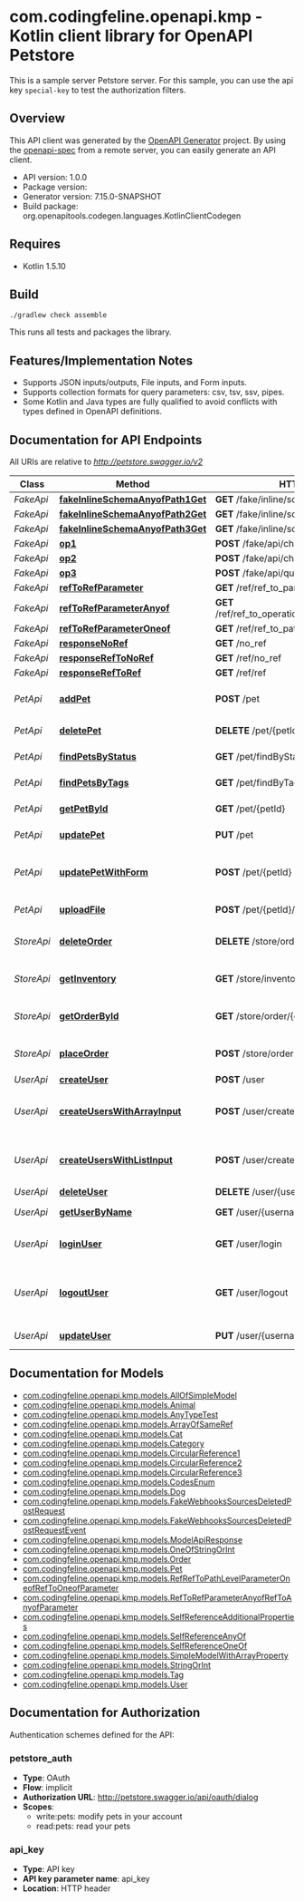 # com.codingfeline.openapi.kmp - Kotlin client library for OpenAPI Petstore

This is a sample server Petstore server. For this sample, you can use the api key `special-key` to test the authorization filters.

## Overview
This API client was generated by the [OpenAPI Generator](https://openapi-generator.tech) project.  By using the [openapi-spec](https://github.com/OAI/OpenAPI-Specification) from a remote server, you can easily generate an API client.

- API version: 1.0.0
- Package version: 
- Generator version: 7.15.0-SNAPSHOT
- Build package: org.openapitools.codegen.languages.KotlinClientCodegen

## Requires

* Kotlin 1.5.10

## Build

```
./gradlew check assemble
```

This runs all tests and packages the library.

## Features/Implementation Notes

* Supports JSON inputs/outputs, File inputs, and Form inputs.
* Supports collection formats for query parameters: csv, tsv, ssv, pipes.
* Some Kotlin and Java types are fully qualified to avoid conflicts with types defined in OpenAPI definitions.


<a id="documentation-for-api-endpoints"></a>
## Documentation for API Endpoints

All URIs are relative to *http://petstore.swagger.io/v2*

| Class | Method | HTTP request | Description |
| ------------ | ------------- | ------------- | ------------- |
| *FakeApi* | [**fakeInlineSchemaAnyofPath1Get**](docs/FakeApi.md#fakeinlineschemaanyofpath1get) | **GET** /fake/inline/schema/anyof/path1 |  |
| *FakeApi* | [**fakeInlineSchemaAnyofPath2Get**](docs/FakeApi.md#fakeinlineschemaanyofpath2get) | **GET** /fake/inline/schema/anyof/path2 |  |
| *FakeApi* | [**fakeInlineSchemaAnyofPath3Get**](docs/FakeApi.md#fakeinlineschemaanyofpath3get) | **GET** /fake/inline/schema/anyof/path3 |  |
| *FakeApi* | [**op1**](docs/FakeApi.md#op1) | **POST** /fake/api/changeowner | op1 |
| *FakeApi* | [**op2**](docs/FakeApi.md#op2) | **POST** /fake/api/changename | op2 |
| *FakeApi* | [**op3**](docs/FakeApi.md#op3) | **POST** /fake/api/query/enum | op3 |
| *FakeApi* | [**refToRefParameter**](docs/FakeApi.md#reftorefparameter) | **GET** /ref/ref_to_parameter |  |
| *FakeApi* | [**refToRefParameterAnyof**](docs/FakeApi.md#reftorefparameteranyof) | **GET** /ref/ref_to_operation_level_parameter_oneof |  |
| *FakeApi* | [**refToRefParameterOneof**](docs/FakeApi.md#reftorefparameteroneof) | **GET** /ref/ref_to_path_level_parameter_oneof |  |
| *FakeApi* | [**responseNoRef**](docs/FakeApi.md#responsenoref) | **GET** /no_ref |  |
| *FakeApi* | [**responseRefToNoRef**](docs/FakeApi.md#responsereftonoref) | **GET** /ref/no_ref |  |
| *FakeApi* | [**responseRefToRef**](docs/FakeApi.md#responsereftoref) | **GET** /ref/ref |  |
| *PetApi* | [**addPet**](docs/PetApi.md#addpet) | **POST** /pet | Add a new pet to the store |
| *PetApi* | [**deletePet**](docs/PetApi.md#deletepet) | **DELETE** /pet/{petId} | Deletes a pet |
| *PetApi* | [**findPetsByStatus**](docs/PetApi.md#findpetsbystatus) | **GET** /pet/findByStatus | Finds Pets by status |
| *PetApi* | [**findPetsByTags**](docs/PetApi.md#findpetsbytags) | **GET** /pet/findByTags | Finds Pets by tags |
| *PetApi* | [**getPetById**](docs/PetApi.md#getpetbyid) | **GET** /pet/{petId} | Find pet by ID |
| *PetApi* | [**updatePet**](docs/PetApi.md#updatepet) | **PUT** /pet | Update an existing pet |
| *PetApi* | [**updatePetWithForm**](docs/PetApi.md#updatepetwithform) | **POST** /pet/{petId} | Updates a pet in the store with form data |
| *PetApi* | [**uploadFile**](docs/PetApi.md#uploadfile) | **POST** /pet/{petId}/uploadImage | uploads an image |
| *StoreApi* | [**deleteOrder**](docs/StoreApi.md#deleteorder) | **DELETE** /store/order/{orderId} | Delete purchase order by ID |
| *StoreApi* | [**getInventory**](docs/StoreApi.md#getinventory) | **GET** /store/inventory | Returns pet inventories by status |
| *StoreApi* | [**getOrderById**](docs/StoreApi.md#getorderbyid) | **GET** /store/order/{orderId} | Find purchase order by ID |
| *StoreApi* | [**placeOrder**](docs/StoreApi.md#placeorder) | **POST** /store/order | Place an order for a pet |
| *UserApi* | [**createUser**](docs/UserApi.md#createuser) | **POST** /user | Create user |
| *UserApi* | [**createUsersWithArrayInput**](docs/UserApi.md#createuserswitharrayinput) | **POST** /user/createWithArray | Creates list of users with given input array |
| *UserApi* | [**createUsersWithListInput**](docs/UserApi.md#createuserswithlistinput) | **POST** /user/createWithList | Creates list of users with given input array |
| *UserApi* | [**deleteUser**](docs/UserApi.md#deleteuser) | **DELETE** /user/{username} | Delete user |
| *UserApi* | [**getUserByName**](docs/UserApi.md#getuserbyname) | **GET** /user/{username} | Get user by user name |
| *UserApi* | [**loginUser**](docs/UserApi.md#loginuser) | **GET** /user/login | Logs user into the system |
| *UserApi* | [**logoutUser**](docs/UserApi.md#logoutuser) | **GET** /user/logout | Logs out current logged in user session |
| *UserApi* | [**updateUser**](docs/UserApi.md#updateuser) | **PUT** /user/{username} | Updated user |


<a id="documentation-for-models"></a>
## Documentation for Models

 - [com.codingfeline.openapi.kmp.models.AllOfSimpleModel](docs/AllOfSimpleModel.md)
 - [com.codingfeline.openapi.kmp.models.Animal](docs/Animal.md)
 - [com.codingfeline.openapi.kmp.models.AnyTypeTest](docs/AnyTypeTest.md)
 - [com.codingfeline.openapi.kmp.models.ArrayOfSameRef](docs/ArrayOfSameRef.md)
 - [com.codingfeline.openapi.kmp.models.Cat](docs/Cat.md)
 - [com.codingfeline.openapi.kmp.models.Category](docs/Category.md)
 - [com.codingfeline.openapi.kmp.models.CircularReference1](docs/CircularReference1.md)
 - [com.codingfeline.openapi.kmp.models.CircularReference2](docs/CircularReference2.md)
 - [com.codingfeline.openapi.kmp.models.CircularReference3](docs/CircularReference3.md)
 - [com.codingfeline.openapi.kmp.models.CodesEnum](docs/CodesEnum.md)
 - [com.codingfeline.openapi.kmp.models.Dog](docs/Dog.md)
 - [com.codingfeline.openapi.kmp.models.FakeWebhooksSourcesDeletedPostRequest](docs/FakeWebhooksSourcesDeletedPostRequest.md)
 - [com.codingfeline.openapi.kmp.models.FakeWebhooksSourcesDeletedPostRequestEvent](docs/FakeWebhooksSourcesDeletedPostRequestEvent.md)
 - [com.codingfeline.openapi.kmp.models.ModelApiResponse](docs/ModelApiResponse.md)
 - [com.codingfeline.openapi.kmp.models.OneOfStringOrInt](docs/OneOfStringOrInt.md)
 - [com.codingfeline.openapi.kmp.models.Order](docs/Order.md)
 - [com.codingfeline.openapi.kmp.models.Pet](docs/Pet.md)
 - [com.codingfeline.openapi.kmp.models.RefRefToPathLevelParameterOneofRefToOneofParameter](docs/RefRefToPathLevelParameterOneofRefToOneofParameter.md)
 - [com.codingfeline.openapi.kmp.models.RefToRefParameterAnyofRefToAnyofParameter](docs/RefToRefParameterAnyofRefToAnyofParameter.md)
 - [com.codingfeline.openapi.kmp.models.SelfReferenceAdditionalProperties](docs/SelfReferenceAdditionalProperties.md)
 - [com.codingfeline.openapi.kmp.models.SelfReferenceAnyOf](docs/SelfReferenceAnyOf.md)
 - [com.codingfeline.openapi.kmp.models.SelfReferenceOneOf](docs/SelfReferenceOneOf.md)
 - [com.codingfeline.openapi.kmp.models.SimpleModelWithArrayProperty](docs/SimpleModelWithArrayProperty.md)
 - [com.codingfeline.openapi.kmp.models.StringOrInt](docs/StringOrInt.md)
 - [com.codingfeline.openapi.kmp.models.Tag](docs/Tag.md)
 - [com.codingfeline.openapi.kmp.models.User](docs/User.md)


<a id="documentation-for-authorization"></a>
## Documentation for Authorization


Authentication schemes defined for the API:
<a id="petstore_auth"></a>
### petstore_auth

- **Type**: OAuth
- **Flow**: implicit
- **Authorization URL**: http://petstore.swagger.io/api/oauth/dialog
- **Scopes**: 
  - write:pets: modify pets in your account
  - read:pets: read your pets

<a id="api_key"></a>
### api_key

- **Type**: API key
- **API key parameter name**: api_key
- **Location**: HTTP header


